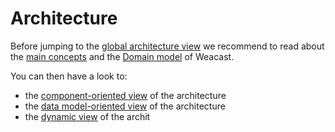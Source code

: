 # Architecture

Before jumping to the [global architecture view](./global-architecture.MD) we recommend to read about the [main concepts](./main-concepts.md) and the [Domain model](./domain-model.md) of Weacast. 

You can then have a look to:
* the [component-oriented view](./component-view.md) of the architecture
* the [data model-oriented view](./data-model-view.md) of the architecture
* the [dynamic view](./dynamic-view.md) of the archit